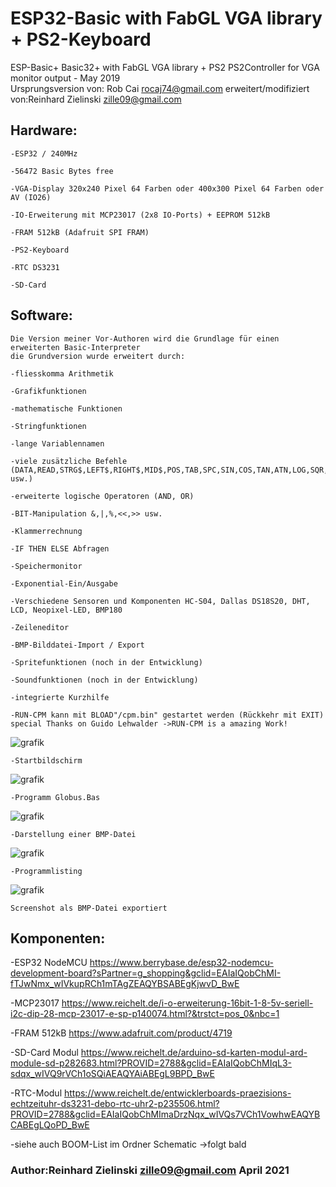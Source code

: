 # ESP32-Basic with FabGL VGA library + PS2-Keyboard
ESP-Basic+
Basic32+ with FabGL VGA library + PS2 PS2Controller 
for VGA monitor output - May 2019       
Ursprungsversion von: Rob Cai <rocaj74@gmail.com>
erweitert/modifiziert von:Reinhard Zielinski <zille09@gmail.com>                                                                   



## Hardware:
```
-ESP32 / 240MHz 

-56472 Basic Bytes free

-VGA-Display 320x240 Pixel 64 Farben oder 400x300 Pixel 64 Farben oder AV (IO26)

-IO-Erweiterung mit MCP23017 (2x8 IO-Ports) + EEPROM 512kB 

-FRAM 512kB (Adafruit SPI FRAM)

-PS2-Keyboard 

-RTC DS3231 

-SD-Card
```



## Software:
```
Die Version meiner Vor-Authoren wird die Grundlage für einen erweiterten Basic-Interpreter
die Grundversion wurde erweitert durch:   

-fliesskomma Arithmetik

-Grafikfunktionen 	

-mathematische Funktionen 	

-Stringfunktionen 	

-lange Variablennamen  	

-viele zusätzliche Befehle (DATA,READ,STRG$,LEFT$,RIGHT$,MID$,POS,TAB,SPC,SIN,COS,TAN,ATN,LOG,SQR,PI usw.) 	

-erweiterte logische Operatoren (AND, OR) 	

-BIT-Manipulation &,|,%,<<,>> usw. 	

-Klammerrechnung 	

-IF THEN ELSE Abfragen 	

-Speichermonitor 	

-Exponential-Ein/Ausgabe 	

-Verschiedene Sensoren und Komponenten HC-S04, Dallas DS18S20, DHT, LCD, Neopixel-LED, BMP180 	

-Zeileneditor 

-BMP-Bilddatei-Import / Export

-Spritefunktionen (noch in der Entwicklung)

-Soundfunktionen (noch in der Entwicklung)

-integrierte Kurzhilfe

-RUN-CPM kann mit BLOAD"/cpm.bin" gestartet werden (Rückkehr mit EXIT) special Thanks on Guido Lehwalder ->RUN-CPM is a amazing Work!

```
![grafik](https://github.com/Zille9/ESP32-Basic/assets/78110942/ecedcc85-2db3-4dfa-919c-8043cce69693) 
```
-Startbildschirm
```
![grafik](https://github.com/Zille9/ESP32-Basic/assets/78110942/f0f2f713-669e-4dde-8419-2a1ff2b8c28f)
```
-Programm Globus.Bas
```
![grafik](https://github.com/Zille9/ESP32-Basic/assets/78110942/02f6e209-0e88-42c6-a383-09b5c21b75d0)
```
-Darstellung einer BMP-Datei
```
![grafik](https://github.com/Zille9/ESP32-Basic/assets/78110942/069ef439-d76f-4b80-9b46-ac23f4fdddf0)
```
-Programmlisting
```

![grafik](https://github.com/Zille9/ESP32-Basic/assets/78110942/86d8d629-1a02-479d-8408-bb93a8eed3ce)
```
Screenshot als BMP-Datei exportiert
```



## Komponenten:

-ESP32 NodeMCU https://www.berrybase.de/esp32-nodemcu-development-board?sPartner=g_shopping&gclid=EAIaIQobChMI-fTJwNmx_wIVkupRCh1mTAgZEAQYBSABEgKjwvD_BwE

-MCP23017 https://www.reichelt.de/i-o-erweiterung-16bit-1-8-5v-seriell-i2c-dip-28-mcp-23017-e-sp-p140074.html?&trstct=pos_0&nbc=1

-FRAM 512kB https://www.adafruit.com/product/4719

-SD-Card Modul https://www.reichelt.de/arduino-sd-karten-modul-ard-module-sd-p282683.html?PROVID=2788&gclid=EAIaIQobChMIqL3-sdqx_wIVQ9rVCh1oSQiAEAQYAiABEgL9BPD_BwE

-RTC-Modul https://www.reichelt.de/entwicklerboards-praezisions-echtzeituhr-ds3231-debo-rtc-uhr2-p235506.html?PROVID=2788&gclid=EAIaIQobChMImaDrzNqx_wIVQs7VCh1VowhwEAQYBCABEgLQoPD_BwE

-siehe auch BOOM-List im Ordner Schematic ->folgt bald

 ### Author:Reinhard Zielinski <zille09@gmail.com> April 2021

